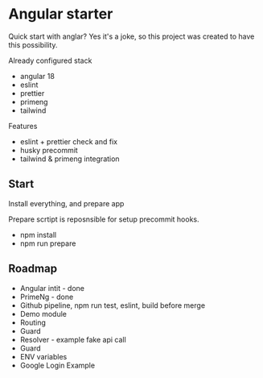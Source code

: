 # Angular starter

Quick start with anglar? Yes it's a joke, so this project was created to have this possibility.

Already configured stack

- angular 18
- eslint
- prettier
- primeng
- tailwind

Features

- eslint + prettier check and fix
- husky precommit
- tailwind & primeng integration

## Start

Install everything, and prepare app

Prepare scrtipt is reposnsible for setup precommit hooks.

- npm install
- npm run prepare

## Roadmap

- Angular intit - done
- PrimeNg - done
- Github pipeline, npm run test, eslint, build before merge
- Demo module
- Routing
- Guard
- Resolver - example fake api call
- Guard
- ENV variables
- Google Login Example
